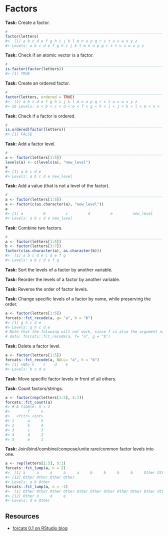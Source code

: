 
# Factors

**Task:** Create a factor.


```r
#   ____________________________________________________________________________
factor(letters)
#>  [1] a b c d e f g h i j k l m n o p q r s t u v w x y z
#> Levels: a b c d e f g h i j k l m n o p q r s t u v w x y z
```

**Task:** Check if an atomic vector is a factor.


```r
#   ____________________________________________________________________________
is.factor(factor(letters))
#> [1] TRUE
```

**Task:** Create an ordered factor.


```r
#   ____________________________________________________________________________
factor(letters, ordered = TRUE)
#>  [1] a b c d e f g h i j k l m n o p q r s t u v w x y z
#> 26 Levels: a < b < c < d < e < f < g < h < i < j < k < l < m < n < ... < z
```

**Task:** Check if a factor is ordered.


```r
#   ____________________________________________________________________________
is.ordered(factor(letters))
#> [1] FALSE
```

**Task:** Add a factor level.


```r
#   ____________________________________________________________________________
a <- factor(letters[1:5])
levels(a) <- c(levels(a), "new_level")
a
#> [1] a b c d e
#> Levels: a b c d e new_level
```

**Task:** Add a value (that is not a level of the factor).


```r
#   ____________________________________________________________________________
a <- factor(letters[1:5])
a <- factor(c(as.character(a), "new_level"))
a
#> [1] a         b         c         d         e         new_level
#> Levels: a b c d e new_level
```

**Task:** Combine two factors.


```r
#   ____________________________________________________________________________
a <- factor(letters[1:5])
b <- factor(letters[3:7])
factor(c(as.character(a), as.character(b)))
#>  [1] a b c d e c d e f g
#> Levels: a b c d e f g
```

**Task:** Sort the levels of a factor by another variable.

**Task:** Reorder the levels of a factor by another variable.

**Task:** Reverse the order of factor levels.

**Task:** Change specific levels of a factor by name, while preserving the order.


```r
a <- factor(letters[1:5])
forcats::fct_recode(a, g= "a", h = "b")
#> [1] g h c d e
#> Levels: g h c d e
# Note that the folowing will not work, since f is also the argument name of the 
# data: forcats::fct_recode(a, f= "a", g = "b")
```

**Task:** Delete a factor level.


```r
a <- factor(letters[1:5])
forcats::fct_recode(a, NULL= "a", h = "b")
#> [1] <NA> h    c    d    e   
#> Levels: h c d e
```

**Task:** Move specific factor levels in front of all others.

**Task:** Count factors/strings.


```r
a <- factor(rep(letters[1:5], 5:1))
forcats::fct_count(a)
#> # A tibble: 5 × 2
#>        f     n
#>   <fctr> <int>
#> 1      a     5
#> 2      b     4
#> 3      c     3
#> 4      d     2
#> 5      e     1
```

**Task:** Join/bind/combine/compose/unite rare/common factor levels into one.


```r
a <- rep(letters[1:5], 5:1)
forcats::fct_lump(a, n = 2)
#>  [1] a     a     a     a     a     b     b     b     b     Other Other
#> [12] Other Other Other Other
#> Levels: a b Other
forcats::fct_lump(a, n = -2)
#>  [1] Other Other Other Other Other Other Other Other Other Other Other
#> [12] Other d     d     e    
#> Levels: d e Other
```

## Resources

* [forcats 0.1 on RStudio blog](https://blog.rstudio.org/2016/08/31/forcats-0-1-0/)
